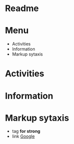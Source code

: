 # Readme

# Menu
- Activities
- Information
- Markup sytaxis

# Activities
# Information
# Markup sytaxis
- tag **for strong**
- link [Google](https://google.com)




